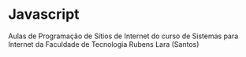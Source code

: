 # Javascript

Aulas de Programação de Sítios de Internet do curso de Sistemas para Internet da Faculdade de Tecnologia Rubens Lara (Santos)
